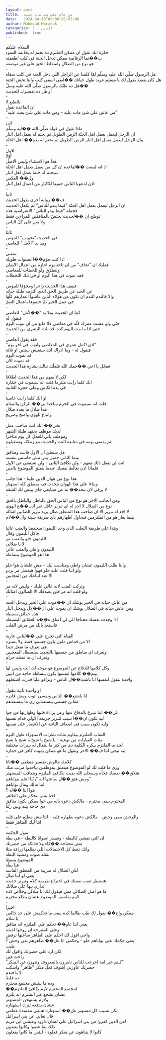 ```yaml
---
layout: post
title:  من عاش علي شئ مات عليه
date:   2024-04-10T00:00:01+03:00
author: Mahmoud Marzouk
categories: 2 - الدين
published:  true
---
```

السلام عليكم\
فكرة انك تقول ان ممكن الملتزم ده تختم له بخاتمة السوء\
ب��نما الرقاصة ممكن تدخل الجنة في كلب اطعمته\
هو نوع من الضلال واسقاط الحق علي غير موضعه\
-\
هل الرسول صلّي الله عليه وسلّم لمّا كلمنا عن الراجل اللي دخل الجنة في كلب
سقاه\
هل كان يقصد يقول لك يا مسلم عربد طول حياتك ��ابقي اسقي كلب وانتا تخش
الجنة\
هل ده ظنّك بالرسول صلّي الله عليه وسلّ��\
او هل ده تفسيرك للحديث\
-\
بالطبع لا\
ان القاعدة تقول\
\"من عاش علي شئ مات عليه - ومن مات علي شئ بعث عليه\"\
-\
اذن\
ماذا تقول في قوله صلّي الله ��ليه وسلّم\
ان الرجل ليعمل بعمل اهل الجنّة الزمن الطويل ثم يختم له بعمل اهل
النار\
وان الرجل ليعمل بعمل اهل النار الزمن الطويل ثم يختم له بعم�� اهل
الجنّة\
-\
اقول\
أوّلا\
هذا هو الاستثناء وليس الاصل\
اذ انه ليست ��لقاعدة ان كل من يعمل بعمل اهل الجنّة\
سيختم له حتما بعمل اهل النار\
ول�� العكس\
اذن لدعونا الناس جميعا للاكثار من اعمال اهل النار\
-\
ثانيا\
ف�� رواية أخري يقول الحديث\
ان الرجل ليعمل بعمل اهل الجنّة \"فيما يبدو للناس\" ثم يكمل
الحديث\
فجملة \"فيما يبدو للناس\" الاعتراضية هذه\
توضّح ان ��لحديث يختصّ بالمنافقين المراءين فقط\
ولا يعم علي كلّ الناس\
-\
ثالثا\
في الحديث \"تخويف\" للمؤمن\
ومد يد \"الامل\" للعاصي\
-\
بمعني\
اذا كنت مؤم��ا لسنوات طويلة\
فعليك ان \"تخاف\" من ان تاخذ يوم اجازة من اعمال الايمان\
وتتطرّق ولو للحظات للمعاصي\
فقد تموت في هذا اليوم او في تلك اللحظات\
-\
فيقف هذا الحديث زاجرا ومخوّفا للمؤمن\
عن الحيد عن طريق الحق الذي التزمه طيلة حياته\
والا فالندم الندم ان تكون من هؤلاء الذين عاشوا اعمارهم
كلّها\
في عمل الخير ثمّ ختموها باعمال الشرّ\
-\
كما ان الحديث يمدّ يد \"��لأمل\" للعاصي\
فيقول له\
حتّي ولو عشت عمرك كلّه في معاصي فلا مانع من ان تتوب اليوم\
حتي اذا ما مت اليوم كنت قد نلت البشري من الحديث\
-\
فقد يقول العاصي\
\"اذن اكمل عمري في المعاصي واتوب في اخر يوم\"\
فنقول له - وما ادراك انك ستعيش سنتين او ثلاثة\
قد تموت اليوم\
قد تموت الان\
فعجّل يا اخي ��حمك الله فلعلّك تنالك بشارة هذا الحديث\
-\
لكن لا يفهم من هذا الحديث اطلاقا\
انك كلما رايت ملتزما قلت انه سيموت في خمّارة\
في يده الكاس وعلي حجره الغانية\
-\
او انك كلما رايت عاصيا\
قلت انه سيموت في الحرم ساجدا بي�� الركن والمقام\
هذا ضلال ما بعده ضلال\
واتباع للهوي واضح وصريح\
-\
تخي�� انك انت صاحب عمل\
لديك موظف يجتهد طيلة الشهر\
وموظف ياتي للعمل كل يوم متاخرا\
ثم يقضي يومه في متابعة النت والحديث مع زملائه وتعطيلهم\
-\
هل ستظن ان الاول فاسد ومنافق\
بينما الثاني جميل بس مش حاسس بنفسه\
انت لن تفعل ذلك معهم - ولن تكافئ الثاني - ولن تستغني عن
الاول\
فلماذا اذن تغالط نفسك عندما يتعلق الموضوع بالدين\
-\
هذا نوع من هوان الدين علينا - هذا جانب\
وبناءا علي هذا الهوان نتحدث فيه بمنطق كله استهتار\
لا يرقي لان نتحد�� به عن صنايعي جاي يبيض لك الشقة\
-\
ومن الجانب الاخر هو نوع من الباس الحق بالباطل والباطل
بالحق\
نوع من الضلال لا اجد له اي تبرير عاقل غير اتب��ع الهوي\
لا اجد له تبرير الا ان صاحب هذا المنطق ضال يريد تبرير الضالين
امثالة\
بينما يغار هو من الملتزمين فيحاول اظهارهم باي طريقة سيئة
وال��لام\
-\
وهذا علي طريقة الثعلب الذي وجد الليمون منخفضا والعنب عاليا\
فاكل الليمون وقال\
الليمون حلو والعنب مر\
لا يا ضلالي\
الليمون واطي والعنب عالي\
هذا هو الموضوع ببساطة\
-\
وانتا طلت الليمون عشان واطي ومناسب ليك - مش علشان هوا حلو\
ولو انتا قلت عليه حلو فهوا هيفضل مر بردو\
الا عند اتباعك من المجانين\
-\
وتركت العنب لانه عالي عليك - وليس لانه مر\
ولو قلت انه مر فلن يصدقك الا الضالون امثالك\
-\
من عاش حياته في الخير يوشك ان ��موت علي الخير ويدخل الجنة\
ومن عاش حياته في الضلال يوشك ان يموت علي ال��لال ويدخل
النار\
هذه حقائق بسيطة\
اذا وجدت نفسك محتاجا الي لي اعناق ه��ه الحقائق البسيطة\
فاستعذ بالله من مرض القلب\
-\
الفتاة التي تخرج علي ��لناس عارية\
الا من قماش ملون يلون جسمها فقط ولا يستره\
هي تعرف ما تفعل جيدا\
وتعرف اي مناطق من جسمها بالتحديد ستصطاد المعجبين\
وتعرف ان ما تفعله حرام\
-\
وكل كلامها للدفاع عن الموضوع هو موجه لك انت وليس لها\
بينم�� كلامها لنفسها يكون ببساطة حاجة من اتنين\
واحدة بتقول لنفسها انا باشت��ل الناس - وبرافو عليا قدرت
اشتغلهم\
-\
او واحدة تانية بتقول\
انا باشتغ�� الناس ونفسي اتوب ومش قادرة\
مفاتن جسمي بتستفذني زي ما بتستفذهم\
-\
لي�� انتا تتبرع بالدفاع عنها وعن براءة قلبها وطهارتها من
جوا\
ليه تكون ان��ا سبب لتبرير جريمة الاولي قدام نفسها\
وليه تكون سبب في اضعاف الثانية عن الانتصار علي نفسها\
-\
الشاب الملتزم بيقاوم مئات نظرات الاستهزاء طول اليوم\
مئات العبارات من نوعية - يا شيخ يا شيخ يا شيخ يا شيخ\
لحد ما الملتزم بيكره الكلمة دي من كتر ما بتتقال له بنبرات
مختلفة\
ليه تيجي انتا ف�� الاخر وتقول ما هو ممكن يموت كافر في خمارة\
-\
كلامك مالوش تفسير منطقي ��تاتا\
وزي ما قلت لك لو الموضوع هيتعلق بموظفين بياخدوا مرتب منك\
هتلاق�� نفسك فجأة وسبحان الله بقيت بتكافئ الملتزم وبتعاقب
المستهتر\
ومش هتق��ل ساعتها انه \"ربّنا اعلم بنواياهم\"\
انتا مالك ومال نواياهم\
هوا انتا ��له ؟\
احنا بشر بنحكم علي الظاهر\
المحترم يبقي محترم - مالكش دعوة بانه من جوا ممكن يكون
منافق\
دي حاجة بينه وبين ربّنا\
-\
والوحش يبقي وحش - مالكش دعوة بطهارة قلبه - انتا مش مطلع علي
قلبه\
انتا ليك الظاهر فقط\
-\
تقول الحكمة\
ان التي تمشي كالبطة - وتصدر اصواتا كالبطة - هي بطة\
مش محتاجة ��كاء ولا فذلكة من حضرتك\
وانك تحط كل الاحتمالات اللي تطلعها زرافة مثلا\
بتقلد صوت ومشية البطة\
الموضوع بسيط\
هيا بطّة\
لكن الضلال له ضريبة من المنطق الفاسد\
يعني لو انتا ضال\
هتضطر تتعب نفسك في اختراع طريقة كلام وتبرير جديدة\
تداري بيها علي ضلالك\
ما هو اصل الضلالي مش هيقول لك انا ضلالي وخلاص كده\
لازم يفلسف الموضوع عشان يطلع محترم\
-\
اخيرا\
ممكن واح�� يقول لك طب طالما كده يبقي ما نحكمش علي حد خالص\
يا سلام\
يعني انتا عاو�� تحكم علي الملتزم انه منافق\
وعلي المتبرجة ان روحها لذيذة\
واجي اقول لك احكم علي الظاهر ساعتها ترفض\
يعني حكمك علي نواياهم حلو - وحكمي انا عل�� ظاهرهم بقي وحش
؟!\
طيب\
لكن ارد علي حضرتك واقول لك\
راحت فين\
\"كنتم خير امة اخرجت للناس تامرون بالمعروف وتنهون عن
المنكر\"\
حضرتك عاوزني اشوف فعل منكر \"ظاهر\" واسكت\
لا يا فندم\
ده غلط\
وده ما يبنيش مجتمع محترم\
��لمجتمع المحترم لازم يكافئ الملتزم\
عشان يشجع غير الملتزم انه يلتزم\
ولازم يستهجن المستهتر\
عشان يدفعه لترك استهتاره\
لكن نسيب كل مستهتر عل�� استهتاره هتبقي مفسدة عظمي\
قال تعالي عن بني اسرائيل\
لعن الذين كفروا من بني اسرائيل علي لسان داوود وعيسي ابن
مريم\
ذلك بما عصوا وكانوا يعتدون\
كانوا لا يتناهون عن منكر فعلوه - لبئس ما كانوا يفعلون
